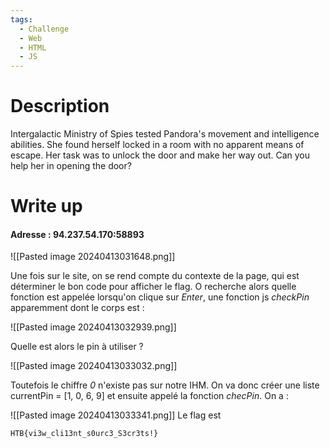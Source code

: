 ```yaml
---
tags:
  - Challenge
  - Web
  - HTML
  - JS
---
```

# Description
Intergalactic Ministry of Spies tested Pandora's movement and intelligence abilities. She found herself locked in a room with no apparent means of escape. Her task was to unlock the door and make her way out. Can you help her in opening the door?


# Write up

#### Adresse : 94.237.54.170:58893

![[Pasted image 20240413031648.png]]

Une fois sur le site, on se rend compte du contexte de la page, qui est déterminer le bon code pour afficher le flag.
O recherche alors quelle fonction est appelée lorsqu'on clique sur *Enter*, une fonction js *checkPin* apparemment dont le corps est :

![[Pasted image 20240413032939.png]]

Quelle est alors le pin à utiliser ? 

![[Pasted image 20240413033032.png]]

Toutefois le chiffre *0* n'existe pas sur notre IHM. 
On va donc créer une liste currentPin =  [1, 0, 6, 9] et ensuite appelé la fonction *checPin*. On a : 

![[Pasted image 20240413033341.png]]
Le flag est 
```flag
HTB{vi3w_cli13nt_s0urc3_S3cr3ts!}
```

